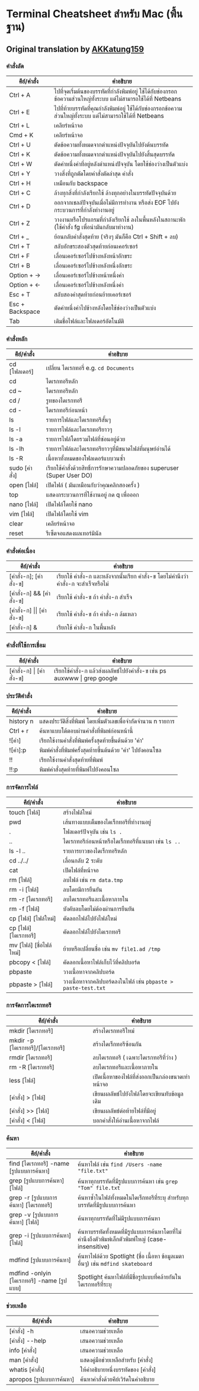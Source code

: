 # Terminal Cheatsheet สำหรับ Mac (พื้นฐาน)

Original translation by [AKKatung159](https://github.com/AKKatung159)
------------

### คำสั่งลัด

| คีย์/คำสั่ง | คำอธิบาย |
| ----------- | ----------- |
| Ctrl + A   | ไปที่จุดเริ่มต้นของบรรทัดที่กำลังพิมพ์อยู่ ใช้ได้กับช่องกรอกข้อความส่วนใหญ่ทั้งระบบ แต่ไม่สามารถใช้ได้ที่ Netbeans |
| Ctrl + E   | ไปที่ท้ายบรรทัดที่คุณกำลังพิมพ์อยู่ ใช้ได้กับช่องกรอกข้อความส่วนใหญ่ทั้งระบบ แต่ไม่สามารถใช้ได้ที่ Netbeans |
| Ctrl + L   | เคลียร์หน้าจอ |
| Cmd + K    | เคลียร์หน้าจอ |
| Ctrl + U   | ตัดข้อความทั้งหมดจากตำแหน่งปัจจุบันไปยังต้นบรรทัด |
| Ctrl + K   | ตัดข้อความทั้งหมดจากตำแหน่งปัจจุบันไปยังสิ้นสุดบรรทัด |
| Ctrl + W   | ตัดคำหนึ่งคำที่อยู่หลังตำแหน่งปัจจุบัน โดยใช้ช่องว่างเป็นตัวแบ่ง |
| Ctrl + Y   | วางสิ่งที่ถูกตัดโดยคำสั่งตัดล่าสุด คำสั่ง |
| Ctrl + H   | เหมือนกับ backspace |
| Ctrl + C   | ล้างทุกสิ่งที่กำลังเรียกใช้ ล้างทุกอย่างในบรรทัดปัจจุบันด้วย |
| Ctrl + D   | ออกจากเชลล์ปัจจุบันเมื่อไม่มีการทำงาน หรือส่ง EOF ไปยังกระบวนการที่กำลังทำงานอยู่ |
| Ctrl + Z   | วางงานหรือโปรแกรมที่กำลังเรียกใช้ ลงในพื้นหลังในสถานะพัก (ใช้คำสั่ง fg เพื่อนำมันกลับมาทำงาน) |
| Ctrl + _   | ย้อนกลับคำสั่งสุดท้าย (จริงๆ มันก็คือ Ctrl + Shift + ลบ) |
| Ctrl + T   | สลับอักขระสองตัวสุดท้ายก่อนเคอร์เซอร์ |
| Ctrl + F   | เลื่อนเคอร์เซอร์ไปข้างหลังหน้าอักขระ |
| Ctrl + B   | เลื่อนเคอร์เซอร์ไปข้างหลังหนึ่งอักขระ |
| Option + → | เลื่อนเคอร์เซอร์ไปข้างหน้าหนึ่งคำ |
| Option + ← | เลื่อนเคอร์เซอร์ไปข้างหลังหนึ่งคำ |
| Esc + T    | สลับสองคำสุดท้ายก่อนย้ายเคอร์เซอร์ |
| Esc + Backspace | ตัดคำหนึ่งคำไปข้างหลังโดยใช้ช่องว่างเป็นตัวแบ่ง |
| Tab  | เติมชื่อไฟล์และโฟลเดอร์อัตโนมัติ |

### คำสั่งหลัก

| คีย์/คำสั่ง | คำอธิบาย |
| ----------- | ----------- |
| cd [โฟลเดอร์] | เปลี่ยน ไดเรกทอรี่ e.g. `cd Documents` |
| cd |  ไดเรกทอรีหลัก |
| cd ~ |  ไดเรกทอรีหลัก |
| cd /  | รูทของไดเรกทอรี |
| cd -  | ไดเรกทอรีก่อนหน้า |
| ls | รายการไฟล์และไดเรกทอรีสั้นๆ |
| ls -l | รายการไฟล์และไดเรกทอรียาวๆ |
| ls -a | รายการไฟล์โดยรวมไฟล์ที่ซ่อนอยู่ด้วย |
| ls -lh| รายการไฟล์และไดเรกทอรียาวๆที่มีขนาดไฟล์ที่มนุษย์อ่านได้ |
| ls -R | เนื้อหาทั้งหมดของโฟลเดอร์แบบวนซ้ำ |
| sudo [คำสั่ง] | เรียกใช้คำสั่งด้วยสิทธิ์การรักษาความปลอดภัยของ superuser (Super User DO) |
| open [ไฟล์] | เปิดไฟล์ ( มันเหมือนกับว่าคุณคลิกสองครั้ง ) |
| top | แสดงกระบวนการที่ใช้งานอยู่ กด q เพื่อออก |
| nano [ไฟล์] | เปิดไฟล์โดยใช้ nano |
| vim [ไฟล์] | เปิดไฟล์โดยใช้ vim |
| clear |  เคลียร์หน้าจอ |
| reset |  รีเซ็ตจอแสดงผลเทอร์มินัล |

### คำสั่งต่อเนื่อง

| คีย์/คำสั่ง | คำอธิบาย |
| ----------- | ----------- |
| [คำสั่ง-ก]; [คำสั่ง-ข] | เรียกใช้ คำสั่ง-ก และหลังจากนั้นเรียก คำสั่ง-ข โดยไม่คำนึงว่า คำสั่ง-ก จะสำเร็จหรือไม่ |
| [คำสั่ง-ก] && [คำสั่ง-ข] | เรียกใช้ คำสั่ง-ข ถ้า คำสั่ง-ก สำเร็จ |
| [คำสั่ง-ก] \|\| [คำสั่ง-ข] | เรียกใช้ คำสั่ง-ข ถ้า คำสั่ง-ก ล้มเหลว |
| [คำสั่ง-ก] & | เรียกใช้ คำสั่ง-ก ในพื้นหลัง |

### คำสั่งที่ใช้การเชื่อม

| คีย์/คำสั่ง | คำอธิบาย |
| ----------- | ----------- |
| [คำสั่ง-ก] \| [คำสั่ง-ข] | เรียกใช้คำสั่ง-ก แล้วส่งผลลัพธ์ไปยังคำสั่ง-ข เช่น ps auxwww \| grep google |

### ประวัติคำสั่ง

| คีย์/คำสั่ง | คำอธิบาย |
| ----------- | ----------- |
| history n |  แสดงประวัติสิ่งที่พิมพ์ โดยเพิ่มตัวเลขเพื่อจำกัดจำนวน n รายการ |
| Ctrl + r  | ค้นหาแบบโต้ตอบผ่านคำสั่งที่พิมพ์ก่อนหน้านี้ |
| ![ค่า] |  เรียกใช้งานคำสั่งที่พิมพ์ครั้งสุดท้ายขึ้นต้นด้วย 'ค่า' |
| ![ค่า]:p | พิมพ์คำสั่งที่พิมพ์ครั้งสุดท้ายขึ้นต้นด้วย 'ค่า' ไปยังคอนโซล |
| !! | เรียกใช้งานคำสั่งสุดท้ายที่พิมพ์  |
| !!:p | พิมพ์คำสั่งสุดท้ายที่พิมพ์ไปยังคอนโซล |

### การจัดการไฟล์

| คีย์/คำสั่ง | คำอธิบาย |
| ----------- | ----------- |
| touch [ไฟล์] | สร้างไฟล์ใหม่ |
| pwd | เส้นทางแบบเต็มของไดเร็กทอรีที่ทำงานอยู่ |
| . |  โฟลเดอร์ปัจจุบัน เช่น `ls .` |
| .. | ไดเรกทอรีก่อนหน้าหรือไดเร็กทอรีที่แนบมา เช่น `ls ..` |
| ls -l .. | รายการยาวของไดเร็กทอรีหลัก |
| cd ../../ | เลื่อนกลับ 2 ระดับ |
| cat | เปิดไฟล์ที่หน้าจอ |
| rm [ไฟล์] |  ลบไฟล์ เช่น `rm data.tmp` |
| rm -i [ไฟล์] | ลบโดยมีการยืนยัน |
| rm -r [ไดเรกทอรี] | ลบไดเรกทอรีและเนื้อหาภายใน |
| rm -f [ไฟล์] | บังคับลบโดยไม่ต้องผ่านการยืนยัน |
| cp [ไฟล์] [ไฟล์ใหม่] | คัดลอกไฟล์ไปยังไฟล์ใหม่ |
| cp [ไฟล์] [ไดเรกทอรี] | คัดลอกไฟล์ไปยังไดเรกทอรี |
| mv [ไฟล์] [ชื่อไฟล์ใหม่] |  ย้ายหรือเปลี่ยนชื่อ เช่น `mv file1.ad /tmp` |
| pbcopy < [ไฟล์] | คัดลอกเนื้อหาไฟล์เก็บไว้ที่คลิปบอร์ด |
| pbpaste | วางเนื้อหาจากคลิปบอร์ด |
| pbpaste > [ไฟล์] | วางเนื้อหาจากคลิปบอร์ดลงในไฟล์ เช่น `pbpaste > paste-test.txt` |

### การจัดการไดเรกทอรี

| คีย์/คำสั่ง | คำอธิบาย |
| ----------- | ----------- |
| mkdir [ไดเรกทอรี] | สร้างไดเรกทอรีใหม่ |
| mkdir -p [ไดเรกทอรี]/[ไดเรกทอรี] |  สร้างไดเร็กทอรีซ้อนกัน |
| rmdir [ไดเรกทอรี] | ลบไดเรกทอรี ( เฉพาะไดเรกทอรีที่ว่าง ) |
| rm -R [ไดเรกทอรี] | ลบไดเรกทอรีและเนื้อหาภายใน |
| less [ไฟล์]|  เปิดเนื้อหาของไฟล์ที่ส่งออกเป็นกล่องขนาดเท่าหน้าจอ |
| [คำสั่ง] > [ไฟล์] |  เขียนผลลัพธ์ไปยังไฟล์โดยจะเขียนทับข้อมูลเดิม |
| [คำสั่ง] >> [ไฟล์] | เขียนผลลัพธ์ต่อท้ายไฟล์ที่มีอยู่ |
| [คำสั่ง] < [ไฟล์] |  บอกคำสั่งให้อ่านเนื้อหาจากไฟล์ |

### ค้นหา

| คีย์/คำสั่ง | คำอธิบาย |
| ----------- | ----------- |
| find [ไดเรกทอรี] -name [รูปแบบการค้นหา] | ค้นหาไฟล์ เช่น `find /Users -name "file.txt"` |
| grep [รูปแบบการค้นหา] [ไฟล์] | ค้นหาทุกบรรทัดที่มีรูปแบบการค้นหา เช่น `grep "Tom" file.txt` |
| grep -r [รูปแบบการค้นหา] [ไดเรกทอรี] | ค้นหาซ้ำในไฟล์ทั้งหมดในไดเร็กทอรีที่ระบุ สำหรับทุกบรรทัดที่มีรูปแบบการค้นหา |
| grep -v [รูปแบบการค้นหา] [ไฟล์] | ค้นหาทุกบรรทัดที่ไม่มีรูปแบบการค้นหา |
| grep -i [รูปแบบการค้นหา] [ไฟล์] | ค้นหาบรรทัดทั้งหมดที่มีรูปแบบการค้นหาโดยที่ไม่คำนึงถึงตัวพิมพ์เล็กตัวพิมพ์ใหญ่ (case-insensitive) |
| mdfind [รูปแบบการค้นหา] | ค้นหาไฟล์ด้วย Spotlight (ชื่อ เนื้อหา ข้อมูลเมตาอื่นๆ) เช่น `mdfind skateboard` |
| mdfind -onlyin [ไดเรกทอรี] -name [รูปแบบ] | Spotlight ค้นหาไฟล์ที่มีชื่อรูปแบบที่คล้ายกันในไดเรกทอรีที่ระบุ |

### ช่วยเหลือ

| คีย์/คำสั่ง | คำอธิบาย |
| ----------- | ----------- |
| [คำสั่ง] -h |  เสนอความช่วยเหลือ |
| [คำสั่ง] --help | เสนอความช่วยเหลือ |
| info [คำสั่ง] | เสนอความช่วยเหลือ |
| man [คำสั่ง] |  แสดงคู่มือช่วยเหลือสำหรับ [คำสั่ง] |
| whatis [คำสั่ง] | ให้คำอธิบายหนึ่งบรรทัดของ [คำสั่ง] |
| apropos [รูปแบบการค้นหา] | ค้นหาคำสั่งด้วยคีย์เวิร์ดในคำอธิบาย |

